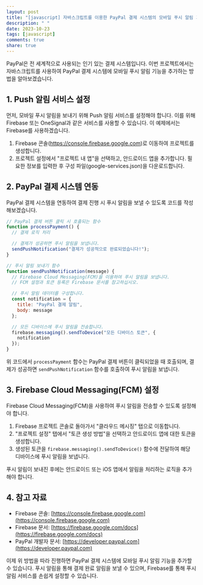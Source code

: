 ```yaml
---
layout: post
title: "[javascript] 자바스크립트를 이용한 PayPal 결제 시스템의 모바일 푸시 알림 기능 개발하기"
description: " "
date: 2023-10-23
tags: [javascript]
comments: true
share: true
---
```


PayPal은 전 세계적으로 사용되는 인기 있는 결제 시스템입니다. 이번 프로젝트에서는 자바스크립트를 사용하여 PayPal 결제 시스템에 모바일 푸시 알림 기능을 추가하는 방법을 알아보겠습니다.

## 1. Push 알림 서비스 설정

먼저, 모바일 푸시 알림을 보내기 위해 Push 알림 서비스를 설정해야 합니다. 이를 위해 Firebase 또는 OneSignal과 같은 서비스를 사용할 수 있습니다. 이 예제에서는 Firebase를 사용하겠습니다.

1. Firebase 콘솔(https://console.firebase.google.com)로 이동하여 프로젝트를 생성합니다.
2. 프로젝트 설정에서 "프로젝트 내 앱"을 선택하고, 안드로이드 앱을 추가합니다. 필요한 정보를 입력한 후 구성 파일(google-services.json)을 다운로드합니다.

## 2. PayPal 결제 시스템 연동

PayPal 결제 시스템을 연동하여 결제 진행 시 푸시 알림을 보낼 수 있도록 코드를 작성해보겠습니다.

```javascript
// PayPal 결제 버튼 클릭 시 호출되는 함수
function processPayment() {
  // 결제 로직 처리

  // 결제가 성공하면 푸시 알림을 보냅니다.
  sendPushNotification("결제가 성공적으로 완료되었습니다!");
}

// 푸시 알림 보내기 함수
function sendPushNotification(message) {
  // Firebase Cloud Messaging(FCM)을 이용하여 푸시 알림을 보냅니다.
  // FCM 설정과 토큰 등록은 Firebase 문서를 참고하십시오.

  // 푸시 알림 데이터를 구성합니다.
  const notification = {
    title: "PayPal 결제 알림",
    body: message
  };

  // 모든 디바이스에 푸시 알림을 전송합니다.
  firebase.messaging().sendToDevice("모든 디바이스 토큰", {
    notification
  });
}
```

위 코드에서 `processPayment` 함수는 PayPal 결제 버튼이 클릭되었을 때 호출되며, 결제가 성공하면 `sendPushNotification` 함수를 호출하여 푸시 알림을 보냅니다.

## 3. Firebase Cloud Messaging(FCM) 설정

Firebase Cloud Messaging(FCM)을 사용하여 푸시 알림을 전송할 수 있도록 설정해야 합니다.

1. Firebase 프로젝트 콘솔로 돌아가서 "클라우드 메시징" 탭으로 이동합니다.
2. "프로젝트 설정" 탭에서 "토큰 생성 방법"을 선택하고 안드로이드 앱에 대한 토큰을 생성합니다.
3. 생성된 토큰을 `firebase.messaging().sendToDevice()` 함수에 전달하여 해당 디바이스에 푸시 알림을 보냅니다.

푸시 알림이 보내진 후에는 안드로이드 또는 iOS 앱에서 알림을 처리하는 로직을 추가해야 합니다.

## 4. 참고 자료

- Firebase 콘솔: [https://console.firebase.google.com](https://console.firebase.google.com)
- Firebase 문서: [https://firebase.google.com/docs](https://firebase.google.com/docs)
- PayPal 개발자 문서: [https://developer.paypal.com](https://developer.paypal.com)

이제 위 방법을 따라 진행하면 PayPal 결제 시스템에 모바일 푸시 알림 기능을 추가할 수 있습니다. 푸시 알림을 통해 결제 완료 알림을 보낼 수 있으며, Firebase를 통해 푸시 알림 서비스를 손쉽게 설정할 수 있습니다.